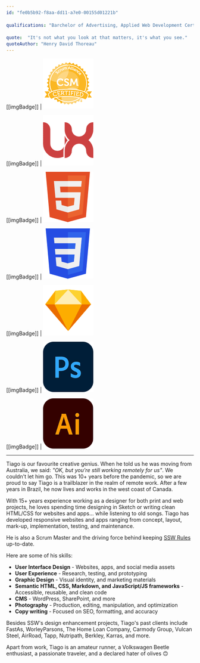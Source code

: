 ```yaml
---
id: "fe0b5b92-f8aa-dd11-a7e0-00155d01221b"

qualifications: "Barchelor of Advertising, Applied Web Development Certificate, Certified Scrum Master"

quote:  "It's not what you look at that matters, it's what you see."
quoteAuthor: "Henry David Thoreau"
---  
```


[[imgBadge]]
| ![](../badges/Certification-scrumalliance-master.png)

[[imgBadge]]
| ![](../badges/Designer-web-ux.png)

[[imgBadge]]
| ![](../badges/Designer-web-html5.png)

[[imgBadge]]
| ![](../badges/Designer-web-css3.png)

[[imgBadge]]
| ![](../badges/Designer-sketch.png)

[[imgBadge]]
| ![](../badges/Designer-adobe-photoshop.png)

[[imgBadge]]
| ![](../badges/Designer-adobe-illustrator.png)

---

Tiago is our favourite creative genius. When he told us he was moving from Australia, we said: _"OK, but you're still working remotely for us"_. We couldn't let him go. This was 10+ years before the pandemic, so we are proud to say Tiago is a trailblazer in the realm of remote work. After a few years in Brazil, he now lives and works in the west coast of Canada.  

With 15+ years experience working as a designer for both print and web projects, he loves spending time designing in Sketch or writing clean HTML/CSS for websites and apps... while listening to old songs. Tiago has developed responsive websites and apps ranging from concept, layout, mark-up, implementation, testing, and maintenance.

He is also a Scrum Master and the driving force behind keeping [SSW Rules](https://ssw.com.au/rules) up-to-date. 

Here are some of his skills:

* **User Interface Design** - Websites, apps, and social media assets
* **User Experience** - Research, testing, and prototyping
* **Graphic Design** - Visual identity, and marketing materials
* **Semantic HTML, CSS, Markdown, and JavaScript/JS frameworks** - Accessible, reusable, and clean code
* **CMS** - WordPress, SharePoint, and more
* **Photography** - Production, editing, manipulation, and optimization
* **Copy writing** - Focused on SEO, formatting, and accuracy

Besides SSW's design enhancement projects, Tiago's past clients include FastAs, WorleyParsons, The Home Loan Company, Carmody Group, Vulcan Steel, AirRoad, Tapp, Nutripath, Berkley, Karras, and more.

Apart from work, Tiago is an amateur runner, a Volkswagen Beetle enthusiast, a passionate traveler, and a declared hater of olives 🙃
